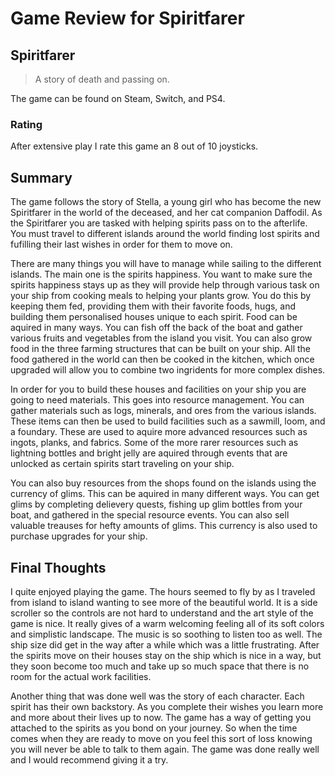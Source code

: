 # Game Review for Spiritfarer

## Spiritfarer
>A story of death and passing on.
>
The game can be found on Steam, Switch, and PS4.

### Rating

After extensive play I rate this game an 8 out of 10 joysticks.

## Summary
The game follows the story of Stella, a young girl who has become the new Spiritfarer in the world of the deceased, and her cat companion Daffodil. As the Spiritfarer you are tasked with helping spirits pass on to the afterlife. You must travel to different islands around the world finding lost spirits and fufilling their last wishes in order for them to move on. 

There are many things you will have to manage while sailing to the different islands. The main one is the spirits happiness. You want to make sure the spirits happiness stays up as they will provide help through various task on your ship from cooking meals to helping your plants grow. You do this by keeping them fed, providing them with their favorite foods, hugs, and building them personalised houses unique to each spirit. Food can be aquired in many ways. You can fish off the back of the boat and gather various fruits and vegetables from the island you visit. You can also grow food in the three farming structures that can be built on your ship. All the food gathered in the world can then be cooked in the kitchen, which once upgraded will allow you to combine two ingridents for more complex dishes.

In order for you to build these houses and facilities on your ship you are going to need materials. This goes into resource management. You can gather materials such as logs, minerals, and ores from the various islands. These items can then be used to build facilities such as a sawmill, loom, and a foundary. These are used to aquire more advanced resources such as ingots, planks, and fabrics. Some of the more rarer resources such as lightning bottles and bright jelly are aquired through events that are unlocked as certain spirits start traveling on your ship. 

You can also buy resources from the shops found on the islands using the currency of glims. This can be aquired in many different ways. You can get glims by completing delievery quests, fishing up glim bottles from your boat, and gathered in the special resource events. You can also sell valuable treauses for hefty amounts of glims. This currency is also used to purchase upgrades for your ship.

## Final Thoughts

I quite enjoyed playing the game. The hours seemed to fly by as I traveled from island to island wanting to see more of the beautiful world. It is a side scroller so the controls are not hard to understand and the art style of the game is nice. It really gives of a warm welcoming feeling all of its soft colors and simplistic landscape. The music is so soothing to listen too as well. The ship size did get in the way after a while which was a little frustrating. After the spirits move on their houses stay on the ship which is nice in a way, but they soon become too much and take up so much space that there is no room for the actual work facilities. 

Another thing that was done well was the story of each character. Each spirit has their own backstory. As you complete their wishes you learn more and more about their lives up to now. The game has a way of getting you attached to the spirits as you bond on your journey. So when the time comes when they are ready to move on you feel this sort of loss knowing you will never be able to talk to them again. The game was done really well and I would recommend giving it a try. 
